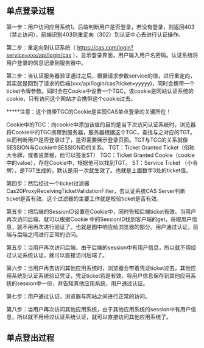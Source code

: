 ## 单点登录过程
第一步：用户访问应用系统1。后端判断用户是否登录，若没有登录，则返回403（禁止访问），前端识别403则重定向（302）到认证中心去进行认证操作。

第二步：重定向到认证系统（ https://cas.com/login?service=xxx/api/login/cas ），显示登录界面，用户输入用户名密码。认证系统将用户登录的信息记录到服务器中。

第三步：当认证服务器验证通过之后，根据请求参数service的值，进行重定向，其实就是回到了请求的后端(xxx/api/login/cas?ticket=yyyyy)，同时会携带一个ticket令牌参数。同时会在Cookie中设置一个TGC，该cookie是网站认证系统的cookie，只有访问这个网站才会携带这个cookie过去。

*****注意：这个携带TGC的Cookie是实现CAS单点登录的关键所在！

Cookie中的TGC：向cookie中添加该值的目的是当下次访问认证系统时，浏览器将Cookie中的TGC携带到服务器，服务器根据这个TGC，查找与之对应的TGT。从而判断用户是否登录过了，是否需要展示登录页面。TGT与TGC的关系就像SESSION与Cookie中SESSIONID的关系。
TGT：Ticket Granted Ticket（俗称大令牌，或者说票根，他可以签发ST）
TGC：Ticket Granted Cookie（cookie中的value），存在Cookie中，根据他可以找到TGT。
ST：Service Ticket （小令牌），是TGT生成的，默认是用一次就生效了。也就是上面数字3处的ticket值。

第四步：然后经过一个ticket过滤器Cas20ProxyReceivingTicketValidationFilter，去认证系统CAS Server判断ticket是否有效。这个过滤器的主要工作就是校验ticket是否有效。

第五步：把后端的SessionID设置在Cookie中，同时告知后端ticket有效。当用户再次访问后端，就可以根据Cookie 中的SessionID找到客户端的get，获取用户信息，就不用再次进行验证了。也就是图中响应给浏览器的部分。用户通过认证，前端与后端之间进行正常的访问。

第五步：当用户再次访问后端，由于后端的session中有用户信息，所以就不用经过认证系统认证，就可以直接访问后端了。

第六步：当用户再去访问其他应用系统时，浏览器会带着凭证ticket过去，其他应用系统到认证系统验证凭证，凭证ticket若是有效，将用户信息保存到其他应用系统的session中一份，并告知其他应用系统，用户通过认证。

第七步：用户通过认证，浏览器与网站之间进行正常的访问。

第八步：当用户再次访问其他应用系统，由于其他应用系统的session中有用户信息，所以就不用经过认证系统认证，就可以直接访问其他应用系统了。

## 单点登出过程

<!--stackedit_data:
eyJoaXN0b3J5IjpbLTgxMzMwODY4Nyw2NDEzMjkzNTgsLTE5MT
A0MTcyOSwtMzc4NTk2NzM4XX0=
-->